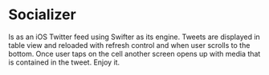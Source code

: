 # Socializer
Is as an iOS Twitter feed using Swifter as its engine. 
Tweets are displayed in table view and reloaded with refresh control and when user scrolls to the bottom. Once user taps on the cell another screen opens up with media that is contained in the tweet.
Enjoy it.
